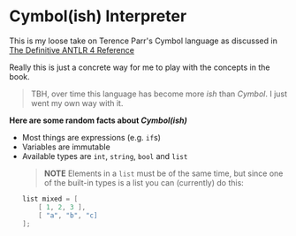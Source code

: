 # Cymbol(ish) Interpreter

This is my loose take on Terence Parr's Cymbol language as discussed in [The Definitive ANTLR 4 Reference](https://pragprog.com/book/tpantlr2/the-definitive-antlr-4-reference)

Really this is just a concrete way for me to play with the concepts in the book.

> TBH, over time this language has become more _ish_ than _Cymbol_. I just went my own way with it.

**Here are some random facts about _Cymbol(ish)_**
* Most things are expressions (e.g. `if`s)
* Variables are immutable
* Available types are `int`, `string`, `bool` and `list`
    > **NOTE** Elements in a `list` must be of the same time, but since one of the built-in types is a list you can (currently) do this:
    ```swift
    list mixed = [
        [ 1, 2, 3 ],
        [ "a", "b", "c]
    ];
    ```